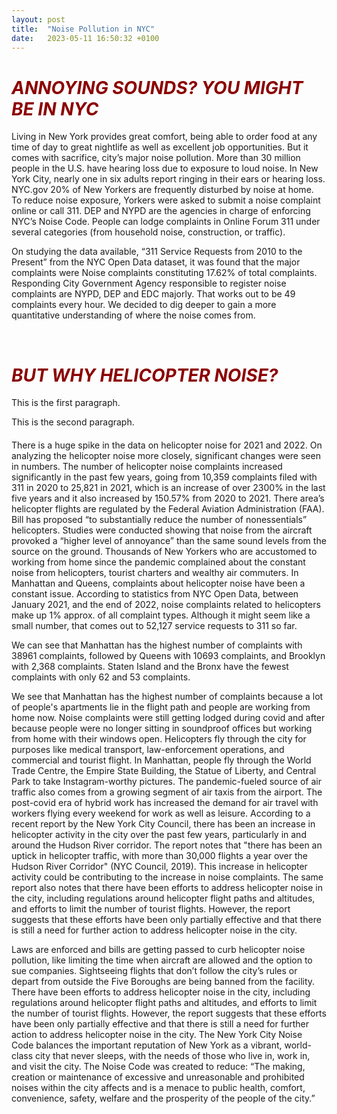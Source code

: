 ```yaml
---
layout: post
title:  "Noise Pollution in NYC"
date:   2023-05-11 16:50:32 +0100
---
```


<h1 style="color:darkred;"><i>ANNOYING SOUNDS? YOU MIGHT BE IN NYC</i></h1>

<p align="justify">

Living in New York provides great comfort, being able to order food at any time of day to great nightlife as well as excellent job opportunities. But it comes with sacrifice, city’s major noise pollution.
More than 30 million people in the U.S. have hearing loss due to exposure to loud noise. In New York City, nearly one in six adults report ringing in their ears or hearing loss. NYC.gov
20% of New Yorkers are frequently disturbed by noise at home. To reduce noise exposure, Yorkers were asked to submit a noise complaint online or call 311. DEP and NYPD are the agencies in charge of enforcing NYC’s Noise Code.  People can lodge complaints in Online Forum 311 under several categories (from household noise, construction, or traffic). 

On studying the data available, “311 Service Requests from 2010 to the Present” from the NYC Open Data dataset, it was found that the major complaints were Noise complaints constituting 17.62% of total complaints. Responding City Government Agency responsible to register noise complaints are NYPD, DEP and EDC majorly. That works out to be 49 complaints every hour. We decided to dig deeper to gain a more quantitative understanding of where the noise comes from.
</p>

<br>

<h1 style="color:darkred;"><i>BUT WHY HELICOPTER NOISE?</i></h1>

<p>This is the first paragraph.</p>
<p style="margin-bottom: 20px;">This is the second paragraph.</p>


<p align="justify">

There is a huge spike in the data on helicopter noise for 2021 and 2022. On analyzing the helicopter noise more closely, significant changes were seen in numbers. 
The number of helicopter noise complaints increased significantly in the past few years, going from 10,359 complaints filed with 311 in 2020 to 25,821 in 2021, which is an increase of over 2300% in the last five years and it also increased by 150.57% from 2020 to 2021. There area’s helicopter flights are regulated by the Federal Aviation Administration (FAA). Bill has proposed “to substantially reduce the number of nonessentials” helicopters. Studies were conducted showing that noise from the aircraft provoked a “higher level of annoyance” than the same sound levels from the source on the ground.
Thousands of New Yorkers who are accustomed to working from home since the pandemic complained about the constant noise from helicopters, tourist charters and wealthy air commuters. In Manhattan and Queens, complaints about helicopter noise have been a constant issue. According to statistics from NYC Open Data, between January 2021, and the end of 2022, noise complaints related to helicopters make up 1% approx. of all complaint types. Although it might seem like a small number, that comes out to 52,127
service requests to 311 so far.
  
We can see that Manhattan has the highest number of complaints with 38961 complaints, followed by Queens with 10693 complaints, and Brooklyn with 2,368 complaints. Staten Island and the Bronx have the fewest complaints with only 62 and 53 complaints.

We see that Manhattan has the highest number of complaints because a lot of people's apartments lie in the flight path and people are working from home now. Noise complaints were still getting lodged during covid and after because people were no longer sitting in soundproof offices but working from home with their windows open. Helicopters fly through the city for purposes like medical transport, law-enforcement operations, and commercial and tourist flight. In Manhattan, people fly through the World Trade Centre, the Empire State Building, the Statue of Liberty, and Central Park to take Instagram-worthy pictures. The pandemic-fueled source of air traffic also comes from a growing segment of air taxis from the airport. The post-covid era of hybrid work has increased the demand for air travel with workers flying every weekend for work as well as leisure. According to a recent report by the New York City Council, there has been an increase in helicopter activity in the city over the past few years, particularly in and around the Hudson River corridor. The report notes that "there has been an uptick in helicopter traffic, with more than 30,000 flights a year over the Hudson River Corridor" (NYC Council, 2019). This increase in helicopter activity could be contributing to the increase in noise complaints.
The same report also notes that there have been efforts to address helicopter noise in the city, including regulations around helicopter flight paths and altitudes, and efforts to limit the number of tourist flights. However, the report suggests that these efforts have been only partially effective and that there is still a need for further action to address helicopter noise in the city.
  
Laws are enforced and bills are getting passed to curb helicopter noise pollution, like limiting the time when aircraft are allowed and the option to sue companies. Sightseeing flights that don’t follow the city’s rules or depart from outside the Five Boroughs are being banned from the facility. 
There have been efforts to address helicopter noise in the city, including regulations around helicopter flight paths and altitudes, and efforts to limit the number of tourist flights. However, the report suggests that these efforts have been only partially effective and that there is still a need for further action to address helicopter noise in the city.
The New York City Noise Code balances the important reputation of New York as a vibrant, world-class city that never sleeps, with the needs of those who live in, work in, and visit the city.
The Noise Code was created to reduce: “The making, creation or maintenance of excessive and unreasonable and prohibited noises within the city affects and is a menace to public health, comfort, convenience, safety, welfare and the prosperity of the people of the city.”


</p>
